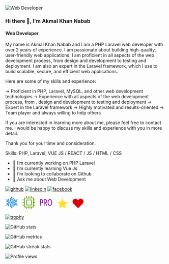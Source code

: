 ![Web Developer](https://media.licdn.com/dms/image/D5616AQFJlXn1aB1rkg/profile-displaybackgroundimage-shrink_350_1400/0/1671613506542?e=1690416000&v=beta&t=n5Q9c76fPKhfDNZJz1Fzcy76AXNxqPvX2Pckdzm2XUA)

### Hi there 👋, I'm Akmal Khan Nabab
#### Web Developer


My name is Akmal Khan Nabab and I am a PHP Laravel web developer with over 2 years of experience. I am passionate about building high-quality, user-friendly web applications. I am proficient in all aspects of the web development process, from design and development to testing and deployment. I am also an expert in the Laravel framework, which I use to build scalable, secure, and efficient web applications.

Here are some of my skills and experience:

-> Proficient in PHP, Laravel, MySQL, and other web development technologies
-> Experience with all aspects of the web development process, from . design and development to testing and deployment
-> Expert in the Laravel framework
-> Highly motivated and results-oriented
-> Team player and always willing to help others

If you are interested in learning more about me, please feel free to contact me. I would be happy to discuss my skills and experience with you in more detail.

Thank you for your time and consideration.

Skills: PHP, Laravel, VUE JS / REACT / JS / HTML / CSS

- 🔭 I’m currently working on PHP Laravel 
- 🌱 I’m currently learning Vue Js 
- 👯 I’m looking to collaborate on Github 
- 💬 Ask me about Web Development 


[<img src='https://cdn.jsdelivr.net/npm/simple-icons@3.0.1/icons/github.svg' alt='github' height='40'>](https://github.com/KhanAkmal89)  [<img src='https://cdn.jsdelivr.net/npm/simple-icons@3.0.1/icons/linkedin.svg' alt='linkedin' height='40'>](https://www.linkedin.com/in/https://www.linkedin.com/in/akmal-khan-nabab-163709241//)  [<img src='https://cdn.jsdelivr.net/npm/simple-icons@3.0.1/icons/facebook.svg' alt='facebook' height='40'>](https://www.facebook.com/https://www.facebook.com/7akmal/)  

<a href='https://archiveprogram.github.com/'><img src='https://raw.githubusercontent.com/acervenky/animated-github-badges/master/assets/acbadge.gif' width='40' height='40'></a> <a href='https://docs.github.com/en/developers'><img src='https://raw.githubusercontent.com/acervenky/animated-github-badges/master/assets/devbadge.gif' width='40' height='40'></a> <a href='https://github.com/pricing'><img src='https://raw.githubusercontent.com/acervenky/animated-github-badges/master/assets/pro.gif' width='40' height='40'></a> <a href='https://stars.github.com/'><img src='https://raw.githubusercontent.com/acervenky/animated-github-badges/master/assets/starbadge.gif' width='35' height='35'></a> <a href='https://docs.github.com/en/github/supporting-the-open-source-community-with-github-sponsors'><img src='https://raw.githubusercontent.com/acervenky/animated-github-badges/master/assets/sponsorbadge.gif' width='35' height='35'></a> 

[![trophy](https://github-profile-trophy.vercel.app/?username=KhanAkmal89)](https://github.com/ryo-ma/github-profile-trophy)

![GitHub stats](https://github-readme-stats.vercel.app/api?username=KhanAkmal89&show_icons=true)  

![GitHub metrics](https://metrics.lecoq.io/KhanAkmal89)  

![GitHub streak stats](https://streak-stats.demolab.com/?user=KhanAkmal89)  

![Profile views](https://gpvc.arturio.dev/KhanAkmal89)  
